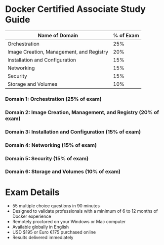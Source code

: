 # Docker Certified Associate Study Guide

Name of Domain | % of Exam
-------------- | ---------
Orchestration | 25%
Image Creation, Management, and Registry | 20%
Installation and Configuration | 15%
Networking | 15%
Security | 15%
Storage and Volumes | 10%

### Domain 1: Orchestration (25% of exam)
### Domain 2: Image Creation, Management, and Registry (20% of exam)
### Domain 3: Installation and Configuration (15% of exam)
### Domain 4: Networking (15% of exam)
### Domain 5: Security (15% of exam)
### Domain 6: Storage and Volumes (10% of exam)



# Exam Details
- 55 multiple choice questions in 90 minutes
- Designed to validate professionals with a minimum of 6 to 12 months of Docker experience
- Remotely proctored on your Windows or Mac computer
- Available globally in English
- USD $195 or Euro €175 purchased online
- Results delivered immediately
